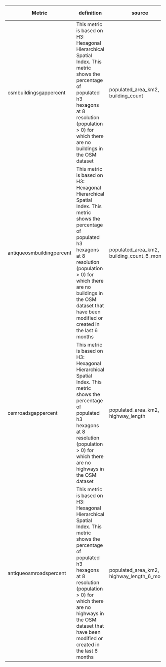 | Metric                    | definition                                                                                                                                                                                                                                                               | source                                         | example                                                                                                               | detailed explanation                                                                    |
| ------------------------- | ------------------------------------------------------------------------------------------------------------------------------------------------------------------------------------------------------------------------------------------------------------------------ | ---------------------------------------------- | --------------------------------------------------------------------------------------------------------------------- | --------------------------------------------------------------------------------------- |
| osmbuildingsgappercent    | This metric is based on H3: Hexagonal Hierarchical Spatial Index. This metric shows the percentage of populated h3 hexagons at 8 resolution (population > 0) for which there are no buildings in the OSM dataset                                                         | populated_area_km2,<br>building_count          | {name:"percentageXWhereNoY", id:"osmBuildingGapsPercentage", x:"populated_area_km2", y:"building_count"}              | detailed information about the indicators used can be taken from the "indicators" sheet |
| antiqueosmbuildingpercent | This metric is based on H3: Hexagonal Hierarchical Spatial Index. This metric shows the percentage of populated h3 hexagons at 8 resolution (population > 0) for which there are no buildings in the OSM dataset that have been modified or created in the last 6 months | populated_area_km2,<br>building_count_6_months | {name:"percentageXWhereNoY", id:"antiqueOsmBuildingsPercentage", x:"populated_area_km2", y:"building_count_6_months"} | detailed information about the indicators used can be taken from the "indicators" sheet |
| osmroadsgappercent        | This metric is based on H3: Hexagonal Hierarchical Spatial Index. This metric shows the percentage of populated h3 hexagons at 8 resolution (population > 0) for which there are no highways in the OSM dataset                                                          | populated_area_km2,<br>highway_length          | {name:"percentageXWhereNoY", id:"osmRoadGapsPercentage", x:"populated_area_km2", y:"highway_length"}                  | detailed information about the indicators used can be taken from the "indicators" sheet |
| antiqueosmroadspercent    | This metric is based on H3: Hexagonal Hierarchical Spatial Index. This metric shows the percentage of populated h3 hexagons at 8 resolution (population > 0) for which there are no highways in the OSM dataset that have been modified or created in the last 6 months  | populated_area_km2,<br>highway_length_6_months | {name:"percentageXWhereNoY", id:"antiqueOsmRoadsPercentage", x:"populated_area_km2", y:"highway_length_6_months"}     | detailed information about the indicators used can be taken from the "indicators" sheet |
